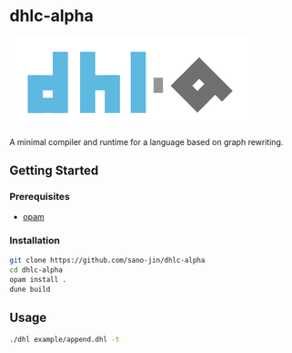 # dhlc-alpha

![logo](./docs/DHL-logo-alpha.svg)

A minimal compiler and runtime for a language based on graph rewriting.


## Getting Started
### Prerequisites
- [opam](https://opam.ocaml.org/)

### Installation
```bash
git clone https://github.com/sano-jin/dhlc-alpha
cd dhlc-alpha
opam install .
dune build
```

## Usage

```bash
./dhl example/append.dhl -t
```



 

